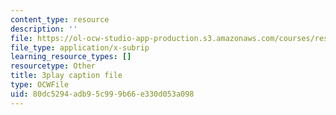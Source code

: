 ```yaml
---
content_type: resource
description: ''
file: https://ol-ocw-studio-app-production.s3.amazonaws.com/courses/res-18-006-calculus-revisited-single-variable-calculus-fall-2010/80dc5294adb95c999b66e330d053a098_jUkuRYDU4jA.vtt
file_type: application/x-subrip
learning_resource_types: []
resourcetype: Other
title: 3play caption file
type: OCWFile
uid: 80dc5294-adb9-5c99-9b66-e330d053a098
---
```

